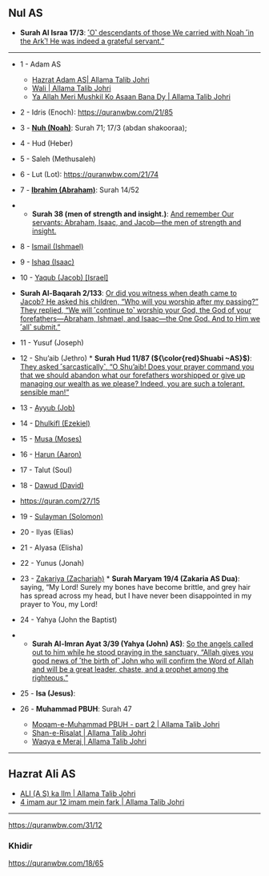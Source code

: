 ## Nul AS
* __Surah Al Israa 17/3__: [˹O˺ descendants of those We carried with Noah ˹in the Ark˺! He was indeed a grateful servant.”](https://quranwbw.com/17/3)

***

*  1 - Adam AS
    *  [Hazrat Adam AS| Allama Talib Johri](https://www.youtube.com/watch?v=i73nAXbPF3M)
    *  [Wali | Allama Talib Johri](https://www.youtube.com/watch?v=oOTbwJLMq70)
    *  [Ya Allah Meri Mushkil Ko Asaan Bana Dy | Allama Talib Johri](https://www.youtube.com/watch?v=61WdVfx933Y)
*  2 - Idris (Enoch): https://quranwbw.com/21/85
*  3 - [__Nuh (Noah)__](https://quranwbw.com/21/76): Surah 71; 17/3 (abdan shakooraa); 
*  4 -  Hud (Heber)
*  5 -  Saleh (Methusaleh)
*  6 -  Lut (Lot): https://quranwbw.com/21/74
*  7 -  [__Ibrahim (Abraham)__](https://quranwbw.com/21/69): Surah 14/52
*  * __Surah 38 (men of strength and insight.)__: [And remember Our servants: Abraham, Isaac, and Jacob—the men of strength and insight.](https://quranwbw.com/38/45)
*  8 -  [Ismail (Ishmael)](https://quranwbw.com/21/85)
*  9 -  [Ishaq (Isaac)](https://quranwbw.com/21/72)
* 10 -  [Yaqub (Jacob) [Israel]](https://quranwbw.com/21/72)
* __Surah Al-Baqarah 2/133__: [Or did you witness when death came to Jacob? He asked his children, “Who will you worship after my passing?” They replied, “We will ˹continue to˺ worship your God, the God of your forefathers—Abraham, Ishmael, and Isaac—the One God. And to Him we ˹all˺ submit.”](https://quranwbw.com/2/133)

* 11 -  Yusuf (Joseph)
* 12 -  Shu’aib (Jethro)
      * __Surah Hud 11/87 (${\color{red}Shuabi ~AS}$)__: [They asked ˹sarcastically˺, “O Shu’aib! Does your prayer command you that we should abandon what our forefathers worshipped or give up managing our wealth as we please? Indeed, you are such a tolerant, sensible man!”](https://quranwbw.com/11/87)
* 13 -  [Ayyub (Job)](https://quranwbw.com/21/83)
* 14 -  [Dhulkifl (Ezekiel)](https://quranwbw.com/21/85)
* 15 -  [Musa (Moses)](https://quranwbw.com/21/48)
* 16 -  [Harun (Aaron)](https://quranwbw.com/21/48)
* 17 -  Talut (Soul)
* 18 -  [Dawud (David)](https://quranwbw.com/21/78)
* https://quran.com/27/15
* 19 -  [Sulayman (Solomon)](https://quranwbw.com/21/78)
* 20 -  Ilyas (Elias)
* 21 -  Alyasa (Elisha)
* 22 -  Yunus (Jonah)
* 23 -  [Zakariya (Zachariah)](https://quranwbw.com/21/89)
      * __Surah Maryam 19/4 (Zakaria AS Dua)__: saying, “My Lord! Surely my bones have become brittle, and grey hair has spread across my head, but I have never been disappointed in my prayer to You, my Lord!
* 24 -  Yahya (John the Baptist)
* * __Surah Al-Imran Ayat 3/39 (Yahya (John) AS)__: [So the angels called out to him while he stood praying in the sanctuary, “Allah gives you good news of ˹the birth of˺ John who will confirm the Word of Allah and will be a great leader, chaste, and a prophet among the righteous.”](https://quranwbw.com/3/39)
* 25 -  __Isa (Jesus)__: 
* 26 -  __Muhammad PBUH__: Surah 47
    * [Moqam-e-Muhammad PBUH - part 2 | Allama Talib Johri](https://www.youtube.com/watch?v=QWw9uu054L0)
    * [Shan-e-Risalat | Allama Talib Johri](https://www.youtube.com/watch?v=JGeKW928Lyg)
    * [Waqya e Meraj | Allama Talib Johri](https://www.youtube.com/watch?v=kuIXOMbKWN4)
***

## Hazrat Ali AS
* [ALI (A S) ka Ilm | Allama Talib Johri](https://www.youtube.com/watch?v=TdKKgfM6NSE)
* [4 imam aur 12 imam mein fark | Allama Talib Johri](https://www.youtube.com/watch?v=PJluYdeRJY8)


***

https://quranwbw.com/31/12

### Khidir
https://quranwbw.com/18/65
